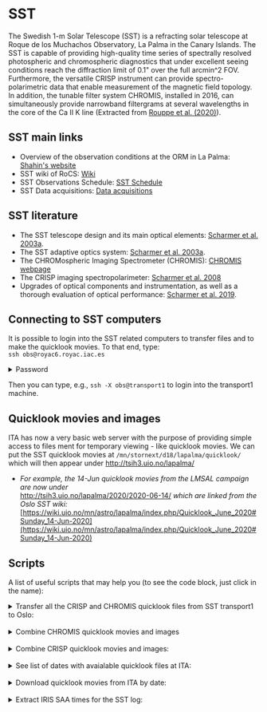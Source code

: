 # SST

The Swedish 1-m Solar Telescope (SST) is a refracting solar telescope at Roque de los Muchachos Observatory, La Palma in the Canary Islands.
The SST is capable of providing high-quality time series of spectrally resolved photospheric and chromospheric diagnostics that under excellent seeing conditions reach the diffraction limit of 0.1" over the full arcmin^2 FOV. Furthermore, the versatile CRISP instrument can provide spectro-polarimetric data that enable measurement of the magnetic field topology. In addition, the tunable filter system CHROMIS, installed in 2016, can simultaneously provide narrowband filtergrams at several wavelengths in the core of the Ca II K line (Extracted from [Rouppe et al. (2020)](https://ui.adsabs.harvard.edu/abs/2020A%26A...641A.146R/abstract)).

## SST main links

- Overview of the observation conditions at the ORM in La Palma: [Shahin's website](https://shahin.website/sst/)
- SST wiki of RoCS: [Wiki](https://wiki.uio.no/mn/astro/lapalma/)
- SST Observations Schedule: [SST Schedule](https://dubshen.astro.su.se/wiki/index.php/Observations_schedule_2021)
- SST Data acquisitions: [Data acquisitions](https://dubshen.astro.su.se/wiki/index.php/Data_acquisitions)

## SST literature

- The SST telescope design and its main optical elements: [Scharmer et al. 2003a](https://ui.adsabs.harvard.edu/abs/2003SPIE.4853..341S/abstract).
- The SST adaptive optics system: [Scharmer et al. 2003a](https://ui.adsabs.harvard.edu/abs/2003SPIE.4853..370S/abstract).
- The CHROMospheric Imaging Spectrometer (CHROMIS): [CHROMIS webpage](https://dubshen.astro.su.se/wiki/index.php/CHROMIS) 
- The CRISP imaging spectropolarimeter: [Scharmer et al. 2008](https://ui.adsabs.harvard.edu/abs/2008ApJ...689L..69S/abstract)
- Upgrades of optical components and instrumentation, as well as a thorough evaluation of optical performance: [Scharmer et al. 2019](https://ui.adsabs.harvard.edu/abs/2019A%26A...626A..55S/abstract).

## Connecting to SST computers

It is possible to login into the SST related computers to transfer files and to make the quicklook movies. To that end, type:  
``` ssh obs@royac6.royac.iac.es ```

<details>
 <summary>Password</summary>
 <p>
 3skedar
 </p>
</details>

Then you can type, e.g., ``` ssh -X obs@transport1 ``` to login into the transport1 machine.

## Quicklook movies and images

ITA has now a very basic web server with the purpose of providing simple access to files ment for temporary viewing - like quicklook movies. 
We can put the SST quicklook movies at `/mn/stornext/d18/lapalma/quicklook/` which will then appear under http://tsih3.uio.no/lapalma/
- _For example, the 14-Jun quicklook movies from the LMSAL campaign are now under_    
 http://tsih3.uio.no/lapalma/2020/2020-06-14/
_which are linked from the Oslo SST wiki:_ 
 [https://wiki.uio.no/mn/astro/lapalma/index.php/Quicklook_June_2020#Sunday_14-Jun-2020](https://wiki.uio.no/mn/astro/lapalma/index.php/Quicklook_June_2020#Sunday_14-Jun-2020)
 
## Scripts

A list of useful scripts that may help you (to see the code block, just click in the name):

<details>
 <summary>Transfer all the CRISP and CHROMIS quicklook files from SST transport1 to Oslo: </summary>
 <p>
 
 ```bash
 #!/bin/bash

 #------------------------------------------------------------------------------------------
 # DATE
 default_date=`date +"%Y.%m.%d"`
 read -p "Enter date with format YYYY.MM.DD ($default_date): " userdate
 : "${userdate:=$default_date}"
 year=${userdate:0:4}
 month=${userdate:5:2}
 day=${userdate:8:2}
 #------------------------------------------------------------------------------------------

 #------------------------------------------------------------------------------------------
 # LOCATION OF THE QUICKLOOK MOVIES
 crisp_folder="/scratch/obs/$userdate/CRISP/quicklook/"
 chromis_folder="/scratch/obs/$userdate/CHROMIS/quicklook/"
 echo "Preparing to transfer quicklook files from the following folders: "
 echo $crisp_folder
 echo $chromis_folder
 #------------------------------------------------------------------------------------------

 #------------------------------------------------------------------------------------------
 # OSLO DESTINATION
 default_folder="/mn/stornext/d18/lapalma/quicklook/$year/$year-$month-$day/"
 read -p "Enter destination at ITA ($default_folder): " ita_folder
 : "${ita_folder:=$default_folder}"
 #------------------------------------------------------------------------------------------

 #------------------------------------------------------------------------------------------
 # OSLO USER
 default_user=desiveri
 read -p "Enter your UiO username ($default_user): " username
 : "${username:=$default_user}"
 #------------------------------------------------------------------------------------------

 #------------------------------------------------------------------------------------------
 # RSYNC TO OSLO
 rsync -avzP \
       --prune-empty-dirs \
       $crisp_folder $chromis_folder \
       --rsync-path="mkdir -p $ita_folder && rsync" \
       $username@tsih.uio.no:$ita_folder
 #------------------------------------------------------------------------------------------
 ```
 </p>
</details> 
<br/>
<details>
 <summary>Combine CHROMIS quicklook movies and images</summary>
 <p>

 ```bash
 #!/bin/bash
 quickfile1=$1
 quickfile2=$2
 image_format=.jpg
 movie_format=.mov

 temp=*$quickfile1*$image_format
 header=$( echo $temp | sed -e 's/\(quick_..........\).*/\1/')
 image=$header"${jj//:}"$image_format 
 movie=$header"${jj//:}"$movie_format
 ysize=$(ffprobe -v error -select_streams v:0 -show_entries stream=height -of csv=s=x:p=0 *$quickfile1*$image_format)

 echo "---------------------------------------------------------------------"
 echo "Creating $image"
 ffmpeg -i *$quickfile1*$image_format -i \
           *$quickfile2*$image_format    \
           -q:v 1 -filter_complex vstack=inputs=2 $image \
    -hide_banner -loglevel error
 echo "---------------------------------------------------------------------"
 echo "Creating $movie"
 ffmpeg -i *$quickfile1*$movie_format -i \
           *$quickfile2*$movie_format    \
           -filter_complex vstack=inputs=2 \
           $movie \
    -hide_banner -loglevel error
```
 </p>
</details> 
<br/>
<details>
 <summary>Combine CRISP quicklook movies and images:</summary>
 <p>

 ```bash
 #!/bin/bash
 quickfile1=$1
 quickfile2=$2
 quickfile3=$3
 image_format=.jpg
 movie_format=.mov

 temp=*$quickfile1*$image_format
 header=$( echo $temp | sed -e 's/\(quick_..........\).*/\1/')
 image=$header"${jj//:}"$image_format 
 movie=$header"${jj//:}"$movie_format
 echo "---------------------------------------------------------------------"
 echo "Creating $image"
 ffmpeg -i *$quickfile1*$image_format -i \
           *$quickfile2*$image_format -i \
           *$quickfile3*$image_format      \
           -q:v 1 -filter_complex hstack=inputs=3 $image \
    -hide_banner -loglevel error
 echo "---------------------------------------------------------------------"
 echo "Creating $movie"
 ffmpeg -i *$quickfile1*$movie_format -i \
           *$quickfile2*$movie_format -i \
           *$quickfile3*$movie_format      \
           -filter_complex hstack=inputs=3 $movie \
    -hide_banner -loglevel error
 ```
 </p>
</details> 
<br/>  
<details>
 <summary>See list of dates with avaialable quicklook files at ITA:</summary>
 <p>
  
 ```bash
 #!/bin/bash                                                                                                                    
 for year in $(curl -s http://tsih3.uio.no/lapalma/ |
                   grep '\[DIR\]' |
                   sed 's/.*href="//' |
                   sed 's/".*//'
              ); do
     echo "---------------------------"
     echo $year
     echo "---------------------------"
     for date in $(curl -s http://tsih3.uio.no/lapalma/$year |
                       grep '\[DIR\]' |
                       sed 's/.*href="//' |
                       sed 's/".*//'); do
         echo $date
     done
 done
 ```
  
 </p>
</details> 
<br/>
<details>
 <summary>Download quicklook movies from ITA by date:</summary>
 <p>


 ```bash
 #!/bin/bash
 web="http://tsih3.uio.no/lapalma/"
 input=$1

 if [ ${#input} -eq 0 ]
 then
     folder=$web
     read -p "Do you want to download all the available movies from "$folder" [y/n]: " yn
     case $yn in
  [Yy]* ) wget -c -r -l 3 -q --show-progress --cut-dirs=1 -nH --no-parent --reject="index.html*" $folder;;
  [Nn]* ) break;;
     esac			
 fi

 if [ ${#input} -eq 4 ]
 then
     folder=$web$input"/"
     wget -c -r -l 2 -q --show-progress --cut-dirs=1 -nH --no-parent --reject="index.html*" $folder
 fi

 if [ ${#input} -eq 7 ]
 then
     temp=(${input//-/ })
     year=${temp[0]}
     folder=$web$year"/"
     echo $folder
     echo  ${input}*
     for date in $(curl -s $folder |
                       grep '\[DIR\]' |
                       sed 's/.*href="//' |
                       sed 's/".*//'); do
  if [[ "$date" == "$input"* ]]; then
      echo $date
      wget -c -r -l 2 -q --show-progress --cut-dirs=1 -nH --no-parent --reject="index.html*" $folder"/"$date
  fi
     done
 fi

 if [ ${#input} -eq 10 ]
 then
     temp=(${input//-/ })
     year=${temp[0]}
     folder=$web$year"/"$input"/"
     wget -c -r -l 2 -q --show-progress --cut-dirs=1 -nH --no-parent --reject="index.html*" $folder
 fi
 ```

 </p>
</details> 
<br/>
<details>
 <summary>Extract IRIS SAA times for the SST log:</summary>
 <p>

 This scripts extracts the IRIS SAA times and copy them in your clipboard on MacOs systems.
 ```bash
 curl -s $1 | grep SAAI | awk '{print $2}' | sed -e 's/\(:..\).*/\1/' > saai.txt
 curl -s $1 | grep SAAO | awk '{print $2}' | sed 's/\(:..\).*/\1/'  > saao.txt
 paste -d "~" saai.txt saao.txt | sed 's/~/ - /' | pbcopy -selection c
 rm saai.txt
 rm saao.txt
 ```
 The input of the script for a given day can be found within TIM in the following webpage (Please note that for weekends, the TIM link will provide the SAA dates for Saturday, Sunday and Monday):
 [IRIS_SAA](https://iris.lmsal.com/health-safety/timeline/)

 For Linux, if you have X installed you may define an equivalent to pbcopy from MacOS in this way :
 ```bash
 alias pbcopy='xsel --clipboard --input'
 alias pbpaste='xsel --clipboard --output'
 ```
 or with xclip:
 ```bash
 alias pbcopy='xclip -selection clipboard'
 alias pbpaste='xclip -selection clipboard -o'
 ```
 </p>
</details> 
